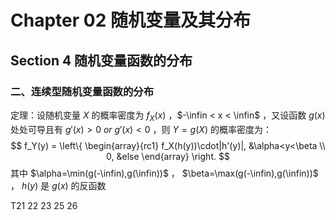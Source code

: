 # Chapter 02 随机变量及其分布

## Section 4 随机变量函数的分布

### 二、连续型随机变量函数的分布

定理：设随机变量 $X$ 的概率密度为 $f_X(x)$ ，$-\infin < x < \infin$  ，又设函数 $g(x)$ 处处可导且有 $g'(x)>0 \ or \ g'(x)<0$ ，则 $Y=g(X)$ 的概率密度为：
$$
f_Y(y) = \left\{ 
\begin{array}{rc1}
f_X(h(y))\cdot|h'(y)|, &\alpha<y<\beta  \\
0, &else
\end{array}
\right.
$$
其中 $\alpha=\min(g(-\infin),g(\infin))$ ， $\beta=\max(g(-\infin),g(\infin))$ ， $h(y)$ 是 $g(x)$ 的反函数



T21 22 23 25 26